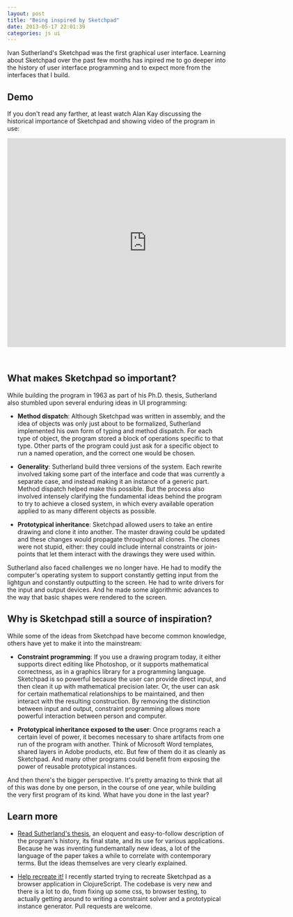```yaml
---
layout: post
title: "Being inspired by Sketchpad"
date: 2013-05-17 22:01:39
categories: js ui
---
```


<p class="abstract">Ivan Sutherland's Sketchpad was the first graphical user interface. Learning about Sketchpad over the past few months has inpired me to go deeper into the history of user interface programming and to expect more from the interfaces that I build.</p>

## Demo

If you don't read any farther, at least watch Alan Kay discussing the historical importance of Sketchpad and showing video of the program in use:

<iframe width="640" height="480" src="http://www.youtube.com/embed/495nCzxM9PI" frameborder="0" allowfullscreen="allowfullscreen" style="margin-bottom:30px;">&nbsp;</iframe>

## What makes Sketchpad so important?

While building the program in 1963 as part of his Ph.D. thesis, Sutherland also stumbled upon several enduring ideas in UI programming:

- **Method dispatch**: Although Sketchpad was written in assembly, and the idea of objects was only just about to be formalized, Sutherland implemented his own form of typing and method dispatch. For each type of object, the program stored a block of operations specific to that type. Other parts of the program could just ask for a specific object to run a named operation, and the correct one would be chosen.

- **Generality**: Sutherland build three versions of the system. Each rewrite involved taking some part of the interface and code that was currently a separate case, and instead making it an instance of a generic part. Method dispatch helped make this possible. But the process also involved intensely clarifying the fundamental ideas behind the program to try to achieve a closed system, in which every available operation applied to as many different objects as possible.

- **Prototypical inheritance**: Sketchpad allowed users to take an entire drawing and clone it into another. The master drawing could be updated and these changes would propagate throughout all clones. The clones were not stupid, either: they could include internal constraints or join-points that let them interact with the drawings they were used within.

Sutherland also faced challenges we no longer have. He had to modify the computer's operating system to support constantly getting input from the lightgun and constantly outputting to the screen. He had to write drivers for the input and output devices. And he made some algorithmic advances to the way that basic shapes were rendered to the screen.

## Why is Sketchpad still a source of inspiration?

While some of the ideas from Sketchpad have become common knowledge, others have yet to make it into the mainstream:

- **Constraint programming**: If you use a drawing program today, it either supports direct editing like Photoshop, or it supports mathematical correctness, as in a graphics library for a programming language. Sketchpad is so powerful because the user can provide direct input, and then clean it up with mathematical precision later. Or, the user can ask for certain mathematical relationships to be maintained, and then interact with the resulting construction. By removing the distinction between input and output, constraint programming allows more powerful interaction between person and computer.

- **Prototypical inheritance exposed to the user**: Once programs reach a certain level of power, it becomes necessary to share artifacts from one run of the program with another. Think of Microsoft Word templates, shared layers in Adobe products, etc. But few of them do it as cleanly as Sketchpad. And many other programs could benefit from exposing the power of reusable prototypical instances.

And then there's the bigger perspective. It's pretty amazing to think that all of this was done by one person, in the course of one year, while building the very first program of its kind. What have you done in the last year?

## Learn more

- [Read Sutherland's thesis](http://www.cl.cam.ac.uk/techreports/UCAM-CL-TR-574.pdf), an eloquent and easy-to-follow description of the program's history, its final state, and its use for various applications. Because he was inventing fundemantally new ideas, a lot of the language of the paper takes a while to correlate with contemporary terms. But the ideas themselves are very clearly explained.

- [Help recreate it!](https://github.com/asolove/Sketchpad) I recently started trying to recreate Sketchpad as a browser application in ClojureScript. The codebase is very new and there is a lot to do, from fixing up some css, to browser testing, to actually getting around to writing a constraint solver and a prototypical instance generator. Pull requests are welcome.
